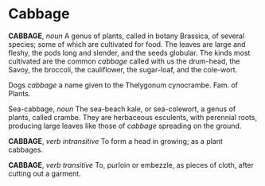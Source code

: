 # Cabbage

**CABBAGE**, _noun_ A genus of plants, called in botany Brassica, of several species; some of which are cultivated for food. The leaves are large and fleshy, the pods long and slender, and the seeds globular. The kinds most cultivated are the common _cabbage_ called with us the drum-head, the Savoy, the broccoli, the cauliflower, the sugar-loaf, and the cole-wort.

Dogs _cabbage_ a name given to the Thelygonum cynocrambe. Fam. of Plants.

Sea-cabbage, _noun_ The sea-beach kale, or sea-colewort, a genus of plants, called crambe. They are herbaceous esculents, with perennial roots, producing large leaves like those of _cabbage_ spreading on the ground.

**CABBAGE**, _verb intransitive_ To form a head in growing; as a plant cabbages.

**CABBAGE**, _verb transitive_ To, purloin or embezzle, as pieces of cloth, after cutting out a garment.